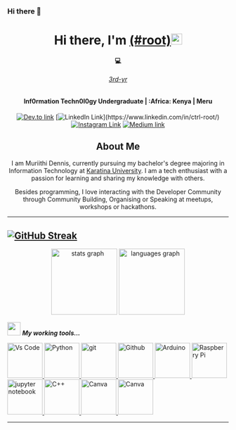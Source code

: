 ### Hi there 👋

<!-------------------------------------------------------Hi there, I'm Dennis------------------------------>
<div align="center">
  <h1>Hi there, I'm <a href="https://twitter.com/toor_ctrl" target="_blank">(#root)</a><img src="https://media.giphy.com/media/hvRJCLFzcasrR4ia7z/giphy.gif" width="25px"> </h1>
</div>
<div align="center">
  <h4>💻 <i><u><strong><h6>3rd-yr</h6></strong></u></i> Inf0rmation Techn0l0gy Undergraduate | :Africa: Kenya | Meru </h4>  
</div>

<!----------------------------------------------------Social links------------------------------------------->

<div align="center">

[![Dev.to link](https://img.shields.io/badge/dev.to/lexer20%20-black.svg?&style=flat&logo=dev.to&logoColor=white)](https://dev.to/lexer20)
[![LinkedIn Link](https://img.shields.io/badge/linkedin/in/ctrl-root%20-%230077B5.svg?&style=flat&logo=linkedin&logoColor=white")](https://www.linkedin.com/in/ctrl-root/)
[![Instagram Link](https://img.shields.io/badge/instagram.com/ctrl.root%20-%23E4405F.svg?&style=flat&logo=Instagram&logoColor=white)](https://www.instagram.com/ctrl.root/)
[![Medium link](https://img.shields.io/badge/-medium.com/@lexer20-black.svg?&style=flat&logo=medium&logoColor=white)](https://medium.com/@lexer20)
</div>


<!---------------------------------------------------------- About Me---------------------------------------------------->
<div align="center">
  <h2>About Me</h2>
  <p>I am Muriithi Dennis, currently pursuing my bachelor's degree majoring in Information Technology at <a href="https://karu.ac.ke" target="_blank">Karatina University</a>. I am a tech enthusiast with a passion for learning and sharing my knowledge with others.</p> 
  <p>Besides programming, I love interacting with the Developer Community through Community Building, Organising or Speaking at meetups, workshops or hackathons.   </p>
  
</div>
	
	
---
  [![GitHub Streak](http://github-readme-streak-stats.herokuapp.com?user=ctrl-root&theme=dark&background=000000)](https://git.io/streak-stats)
---
   
<div align="center">
  <img src="https://github-readme-stats.vercel.app/api?hide_title=false&hide_rank=false&show_icons=true&include_all_commits=true&count_private=true&disable_animations=false&theme=github_dark&locale=en&hide_border=true&username=ctrl-root" height="150" alt="stats graph"  />
  <img src="https://github-readme-stats.vercel.app/api/top-langs?locale=en&hide_title=false&layout=compact&card_width=320&langs_count=30&theme=github_dark&hide_border=true&username=ctrl-root" height="150" alt="languages graph"  />
</div>
  
<img src="https://media.giphy.com/media/iY8CRBdQXODJSCERIr/giphy.gif" width="30" >&nbsp;***My working tools...***
<!-- Working Tools    -->
  

<a href="https://code.visualstudio.com/"> <img alt="Vs Code"      src="https://cdn.jsdelivr.net/gh/devicons/devicon/icons/vscode/vscode-original-wordmark.svg"     width="80">
<a  href="https://www.python.org/" ><img alt="Python" src="https://cdn.jsdelivr.net/gh/devicons/devicon/icons/python/python-original-wordmark.svg"  width="80">
<a href="https://git-scm.com/">   <img alt="git" src="https://cdn.jsdelivr.net/gh/devicons/devicon/icons/git/git-plain-wordmark.svg"  width="80">
<a href="https://github.com/">   <img alt="Github" src="https://cdn.jsdelivr.net/gh/devicons/devicon/icons/github/github-original-wordmark.svg"  width="80">
<a href="https://www.arduino.cc/">  <img alt="Arduino" src="https://cdn.jsdelivr.net/gh/devicons/devicon/icons/arduino/arduino-original-wordmark.svg"  width="80">
<a href="https://www.raspberrypi.org">  <img alt="Raspberry Pi" src="https://cdn.jsdelivr.net/gh/devicons/devicon/icons/raspberrypi/raspberrypi-original.svg"  width="80">
<a href="https://jupyter.org/">   <img alt="jupyter notebook" src="https://cdn.jsdelivr.net/gh/devicons/devicon/icons/jupyter/jupyter-original-wordmark.svg"  width="80">
<a href="https://en.wikipedia.org/wiki/C%2B%2B" >   <img alt="C++" src="https://cdn.jsdelivr.net/gh/devicons/devicon/icons/cplusplus/cplusplus-plain.svg"  width="80">
<a href="http://canva.com/" >   <img alt="Canva" src="https://cdn.jsdelivr.net/gh/devicons/devicon/icons/canva/canva-original.svg"  width="80">
<a href="https://fxhome.com/product/hitfilm-express" >   <img alt="Canva" src="https://img.icons8.com/fluency/48/000000/hitfilm-express.png"  width="80">
 
 
---
  

